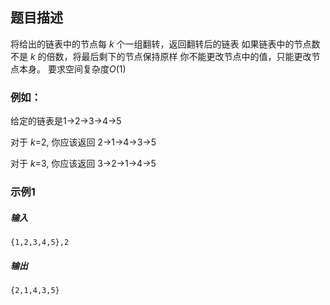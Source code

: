 ## 题目描述

将给出的链表中的节点每 *k* 个一组翻转，返回翻转后的链表
如果链表中的节点数不是 *k* 的倍数，将最后剩下的节点保持原样
你不能更改节点中的值，只能更改节点本身。
要求空间复杂度*O*(1)

### 例如：

给定的链表是1→2→3→4→5

对于 *k*=2, 你应该返回 2→1→4→3→5

对于 *k*=3, 你应该返回 3→2→1→4→5



### 示例1

##### 输入

```
{1,2,3,4,5},2
```

##### 输出

```
{2,1,4,3,5}
```